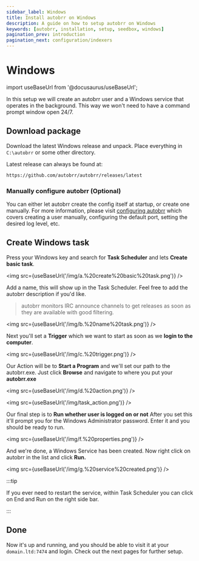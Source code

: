 ```yaml
---
sidebar_label: Windows
title: Install autobrr on Windows
description: A guide on how to setup autobrr on Windows
keywords: [autobrr, installation, setup, seedbox, windows]
pagination_prev: introduction
pagination_next: configuration/indexers
---
```


# Windows

import useBaseUrl from '@docusaurus/useBaseUrl';

In this setup we will create an autobrr user and a Windows service that operates in the background. This way we won't need to have a command prompt window open 24/7.

## Download package

Download the latest Windows release and unpack. Place everything in `C:\autobrr` or some other directory.

Latest release can always be found at:

```bash
https://github.com/autobrr/autobrr/releases/latest
```

### Manually configure autobrr (Optional)

You can either let autobrr create the config itself at startup, or create one manually. For more information, please visit [configuring autobrr](../configuration/autobrr) which covers creating a user manually, configuring the default port, setting the desired log level, etc.

## Create Windows task

Press your Windows key and search for **Task Scheduler** and lets **Create basic task**.

<img src={useBaseUrl('/img/a.%20create%20basic%20task.png')} />

Add a name, this will show up in the Task Scheduler. Feel free to add the autobrr description if you'd like.

> autobrr monitors IRC announce channels to get releases as soon as they are available with good filtering.

<img src={useBaseUrl('/img/b.%20name%20task.png')} />

Next you'll set a **Trigger** which we want to start as soon as we **login to the computer**.

<img src={useBaseUrl('/img/c.%20trigger.png')} />

Our Action will be to **Start a Program** and we'll set our path to the autobrr.exe. Just click **Browse** and navigate to where you put your **autobrr.exe**

<img src={useBaseUrl('/img/d.%20action.png')} />

<img src={useBaseUrl('/img/task_action.png')} />

Our final step is to **Run whether user is logged on or not** After you set this it'll prompt you for the Windows Administrator password. Enter it and you should be ready to run.

<img src={useBaseUrl('/img/f.%20properties.png')} />

And we're done, a Windows Service has been created. Now right click on autobrr in the list and click **Run.**

<img src={useBaseUrl('/img/g.%20service%20created.png')} />

:::tip

If you ever need to restart the service, within Task Scheduler you can click on End and Run on the right side bar.

:::

## Done

Now it's up and running, and you should be able to visit it at your `domain.ltd:7474` and login. Check out the next pages for further setup.
